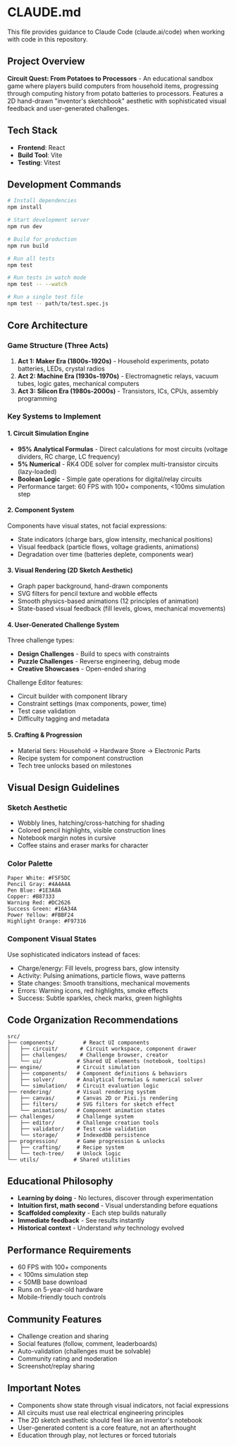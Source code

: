 # CLAUDE.md

This file provides guidance to Claude Code (claude.ai/code) when working with code in this repository.

## Project Overview

**Circuit Quest: From Potatoes to Processors** - An educational sandbox game where players build computers from household items, progressing through computing history from potato batteries to processors. Features a 2D hand-drawn "inventor's sketchbook" aesthetic with sophisticated visual feedback and user-generated challenges.

## Tech Stack

- **Frontend**: React
- **Build Tool**: Vite
- **Testing**: Vitest

## Development Commands

```bash
# Install dependencies
npm install

# Start development server
npm run dev

# Build for production
npm run build

# Run all tests
npm test

# Run tests in watch mode
npm test -- --watch

# Run a single test file
npm test -- path/to/test.spec.js
```

## Core Architecture

### Game Structure (Three Acts)

1. **Act 1: Maker Era (1800s-1920s)** - Household experiments, potato batteries, LEDs, crystal radios
2. **Act 2: Machine Era (1930s-1970s)** - Electromagnetic relays, vacuum tubes, logic gates, mechanical computers
3. **Act 3: Silicon Era (1980s-2000s)** - Transistors, ICs, CPUs, assembly programming

### Key Systems to Implement

#### 1. Circuit Simulation Engine
- **95% Analytical Formulas** - Direct calculations for most circuits (voltage dividers, RC charge, LC frequency)
- **5% Numerical** - RK4 ODE solver for complex multi-transistor circuits (lazy-loaded)
- **Boolean Logic** - Simple gate operations for digital/relay circuits
- Performance target: 60 FPS with 100+ components, <100ms simulation step

#### 2. Component System
Components have visual states, not facial expressions:
- State indicators (charge bars, glow intensity, mechanical positions)
- Visual feedback (particle flows, voltage gradients, animations)
- Degradation over time (batteries deplete, components wear)

#### 3. Visual Rendering (2D Sketch Aesthetic)
- Graph paper background, hand-drawn components
- SVG filters for pencil texture and wobble effects
- Smooth physics-based animations (12 principles of animation)
- State-based visual feedback (fill levels, glows, mechanical movements)

#### 4. User-Generated Challenge System
Three challenge types:
- **Design Challenges** - Build to specs with constraints
- **Puzzle Challenges** - Reverse engineering, debug mode
- **Creative Showcases** - Open-ended sharing

Challenge Editor features:
- Circuit builder with component library
- Constraint settings (max components, power, time)
- Test case validation
- Difficulty tagging and metadata

#### 5. Crafting & Progression
- Material tiers: Household → Hardware Store → Electronic Parts
- Recipe system for component construction
- Tech tree unlocks based on milestones

## Visual Design Guidelines

### Sketch Aesthetic
- Wobbly lines, hatching/cross-hatching for shading
- Colored pencil highlights, visible construction lines
- Notebook margin notes in cursive
- Coffee stains and eraser marks for character

### Color Palette
```
Paper White: #F5F5DC
Pencil Gray: #4A4A4A
Pen Blue: #1E3A8A
Copper: #B87333
Warning Red: #DC2626
Success Green: #16A34A
Power Yellow: #FBBF24
Highlight Orange: #F97316
```

### Component Visual States
Use sophisticated indicators instead of faces:
- Charge/energy: Fill levels, progress bars, glow intensity
- Activity: Pulsing animations, particle flows, wave patterns
- State changes: Smooth transitions, mechanical movements
- Errors: Warning icons, red highlights, smoke effects
- Success: Subtle sparkles, check marks, green highlights

## Code Organization Recommendations

```
src/
├── components/         # React UI components
│   ├── circuit/       # Circuit workspace, component drawer
│   ├── challenges/    # Challenge browser, creator
│   └── ui/           # Shared UI elements (notebook, tooltips)
├── engine/           # Circuit simulation
│   ├── components/   # Component definitions & behaviors
│   ├── solver/       # Analytical formulas & numerical solver
│   └── simulation/   # Circuit evaluation logic
├── rendering/        # Visual rendering system
│   ├── canvas/       # Canvas 2D or Pixi.js rendering
│   ├── filters/      # SVG filters for sketch effect
│   └── animations/   # Component animation states
├── challenges/       # Challenge system
│   ├── editor/       # Challenge creation tools
│   ├── validator/    # Test case validation
│   └── storage/      # IndexedDB persistence
├── progression/      # Game progression & unlocks
│   ├── crafting/     # Recipe system
│   └── tech-tree/    # Unlock logic
└── utils/           # Shared utilities
```

## Educational Philosophy

- **Learning by doing** - No lectures, discover through experimentation
- **Intuition first, math second** - Visual understanding before equations
- **Scaffolded complexity** - Each step builds naturally
- **Immediate feedback** - See results instantly
- **Historical context** - Understand *why* technology evolved

## Performance Requirements

- 60 FPS with 100+ components
- < 100ms simulation step
- < 50MB base download
- Runs on 5-year-old hardware
- Mobile-friendly touch controls

## Community Features

- Challenge creation and sharing
- Social features (follow, comment, leaderboards)
- Auto-validation (challenges must be solvable)
- Community rating and moderation
- Screenshot/replay sharing

## Important Notes

- Components show state through visual indicators, not facial expressions
- All circuits must use real electrical engineering principles
- The 2D sketch aesthetic should feel like an inventor's notebook
- User-generated content is a core feature, not an afterthought
- Education through play, not lectures or forced tutorials
